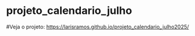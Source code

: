 # projeto_calendario_julho

#Veja o projeto: https://larisramos.github.io/projeto_calendario_julho2025/ 
